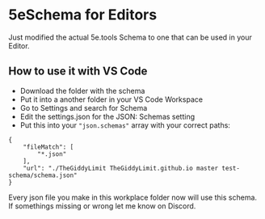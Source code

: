 # 5eSchema for Editors
Just modified the actual 5e.tools Schema to one that can be used in your Editor.

## How to use it with VS Code
- Download the folder with the schema
- Put it into a another folder in your VS Code Workspace
- Go to Settings and search for Schema
- Edit the settings.json for the JSON: Schemas setting
- Put this into your `"json.schemas"` array with your correct paths:
``` 
{
    "fileMatch": [
        "*.json"
    ],
    "url": "./TheGiddyLimit TheGiddyLimit.github.io master test-schema/schema.json"
}
```
Every json file you make in this workplace folder now will use this schema.  
If somethings missing or wrong let me know on Discord.
